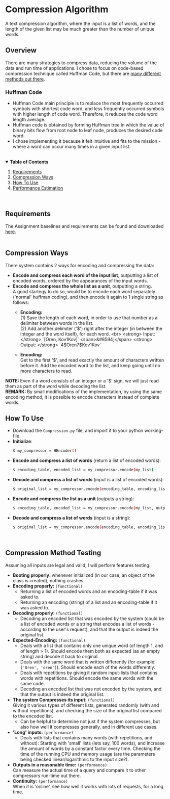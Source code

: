 # Compression Algorithm
A text compression algorithm, where the input is a list of words, and the length of the given list may be much greater than the number of unique words.

## Overview
There are many strategies to compress data, reducing the volume of the data and run time of applications. I chose to focus on code-based compression technique called Huffman Code, but there are [many different methods out there](https://www.researchgate.net/publication/331399755_Test_Data_Compression_Methods_A_review).
### Huffman Code
* Huffman Code main principle is to replace the most frequently occurred symbols with shortest code word, and less frequently occurred symbols with higher length of code word. Therefore, it reduces the code word length average.
* Huffman code is obtained by forming Huffman tree in which the value of binary bits flow from root node to leaf node, produces the desired code word.
* I chose implementing it because it felt intuitive and fits to the mission - where a word can occur many times in a given input list.

<br>
<details open="open">
  <summary><strong>Table of Contents</strong></summary>
  <ol>
    <li><a href="#requirements">Requirements</a></li>
    <li><a href="#compression-ways">Compression Ways</a></li>
    <li><a href="#how-to-use">How To Use</a></li>
    <li><a href="#performance-estimation">Performance Estimation</a></li>

  </ol>
</details>
<br>

## Requirements
The Assignment baselines and requirements can be found and downloaded [here](https://github.com/OrenKov/compression-algorithm/blob/main/Compression%20algorithm.docx).
<br>
<br>

## Compression Ways
There system contains 2 ways for encoding and compressing the data:
* <strong>Encode and compress each word of the input list</strong>, outputting a list of encoded words, ordered by the appearances of the input words.
* <strong>Encode and compress the whole list as a unit</strong>, outputting a string. <br>A good startegy to do so, would be to encode each word separately ('normal' huffman coding), and then encode it again to 1 single string as follows:
  * <strong>Encoding:</strong><br>(1) Save the length of each word, in order to use that number as a delimiter between words in the list. <br>(2)	Add another delimiter ('$') right after the integer (in between the integer and the word itself), for each word.    <br>
  <strong> Input: </strong> `[Oren, Kov1Kov]`  <span>&#8594;</span> <strong> Output: </strong> `4$Oren7$Kov1Kov`

  * <strong>Encoding:</strong><br> Get to the first '$', and read exactly the amount of characters written before it. Add the encoded word to the list, and keep going until no more characters to read.<br>

<strong>NOTE: </strong> Even if a word consists of an integer or a '$' sign, we will just read them as part of the word while decoding the list.<br>
<strong>REMARK: </strong> By small modifications of the implementation, by using the same encoding method, it is possible to encode characters instead of complete words. 
<br>

## How To Use
* Download the `Compression.py` file, and import it to your python working-file.
* <strong>Initialize</strong>:
    ```sh
    $ my_compressor = HEncoder()
    ```
* <strong>Encode and compress a list of words</strong> (return a list of encoded words):
    ```sh
    $ encoding_table, encoded_list = my_compressor.encode(my_list)
    ```
* <strong>Decode and compress a list of words</strong> (input is a list of encoded words):
    ```sh
    $ original_list = my_compressor.encode(encoding_table, encoding_list)
    ```
* <strong>Encode and compress the list as a unit </strong> (outputs a string):
    ```sh
    $ encoding_table, encoded_list = my_compressor.encode(my_list, output_list=False)
    ```
* <strong>Decode and compress a list of words</strong> (input is a string):
    ```sh
    $ original_list = my_compressor.encode(encoding_table, encoding_list, input_list=False)
    ```
<br>

## Compression Method Testing
Assuming all inputs are legal and valid, I will perform features testing:
* <strong>Booting properly: </strong> whenever initialized (in our case, an object of the class is created), nothing crashes.
* <strong>Encoding properly: </strong> `(functional)`
  * Returning a list of encoded words and an encoding-table if it was asked to.
  * Returning an encoding (string) of a list and an encoding-table if it was asked to.
* <strong>Decoding properly: </strong> `(functional)`
  * Decoding an encoded list that was encoded by the system (could be a list of encoded words or a string that encodes a list of words - according to the user's request), and that the output is indeed the original list. 
* <strong>Expected-Encoding: </strong> `(functional)`
  * Deals with a list that contains only one unique word (of length 1, and of length > 1). Should encode them both as expected (as an empty string) and decode it back to original.
  * Deals with the same word that is written differently (for example: `['Oren', 'oren']`). Should encode each of the words differently.
  * Deals with repetitions by giving it random input-lists that contains words with repetitions. Should encode the same words with the same code.
  * Decoding an encoded list that was not encoded by the system, and that the output is indeed the original list.
* <strong>The system Compresses its input</strong>: `(functional)` <br>Giving it various types of different lists, generated randomly (with and without repetitions), and checking the size of the original list compared to the encoded list.
  * Can be helpful to determine not just if the system compresses, but also how well it compresses generally, and in different use cases.
* <strong> 'Long' inputs: </strong> `(performance)`
  * Deals with lists that contains many words (with repetitions, and without): Starting with 'small' lists (lets say, 100 words), and increase the amount of words by a constant factor every time. Checking the time of the running CPU and memory usage (are the parameters being checked linear/logarithmic to the input size?).
* <strong>Outputs in a reasonable time:</strong> `(performance)` <br>Can measure the actual time of a query and compare it to other compressors run-time out there.
* <strong>Continuity:</strong> `(performance)` <br>  When it is 'online', see how well it works with lots of requests, for a long time.



